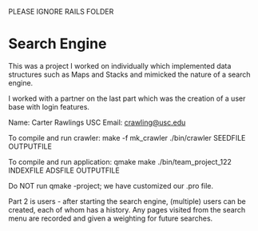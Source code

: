 PLEASE IGNORE RAILS FOLDER

Search Engine
=============


This was a project I worked on individually which implemented data structures such as Maps and Stacks and mimicked the nature of 
a search engine.

I worked with a partner on the last part which was the creation of a user base with login features.

Name: Carter Rawlings
USC Email: crawling@usc.edu

To compile and run crawler: make -f mk_crawler ./bin/crawler SEEDFILE OUTPUTFILE

To compile and run application: qmake make ./bin/team_project_122 INDEXFILE ADSFILE OUTPUTFILE

Do NOT run qmake -project; we have customized our .pro file.

Part 2 is users - after starting the search engine, (multiple) users can be created, each of whom has a history. Any pages visited from the search menu are recorded and given a weighting for future searches.
